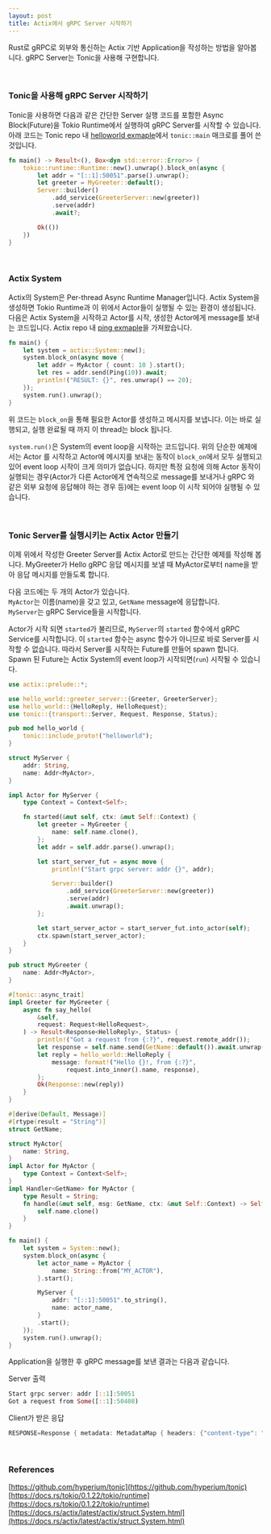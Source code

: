 ```yaml
---
layout: post
title: Actix에서 gRPC Server 시작하기
---
```


Rust로 gRPC로 외부와 통신하는 Actix 기반 Application을 작성하는 방법을 알아봅니다. gRPC Server는 Tonic을 사용해 구현합니다.

 
 

### Tonic을 사용해 gRPC Server 시작하기
Tonic을 사용하면 다음과 같은 간단한 Server 실행 코드를 포함한 Async Block(Future)을 Tokio Runtime에서 실행하여 gRPC Server를 시작할 수 있습니다.
아래 코드는 Tonic repo 내 [helloworld exmaple](https://github.com/hyperium/tonic/blob/master/examples/src/helloworld/server.rs)에서 `tonic::main` 매크로를 풀어 쓴 것입니다.

```` rust
fn main() -> Result<(), Box<dyn std::error::Error>> {
    tokio::runtime::Runtime::new().unwrap().block_on(async {
        let addr = "[::1]:50051".parse().unwrap();
        let greeter = MyGreeter::default();
        Server::builder()
            .add_service(GreeterServer::new(greeter))
            .serve(addr)
            .await?;

        Ok(())
    })
}
````

 
 

### Actix System
Actix의 System은 Per-thread Async Runtime Manager입니다. Actix System을 생성하면 Tokio Runtime과 이 위에서 Actor들이 실행될 수 있는 환경이 생성됩니다.
다음은 Actix System을 시작하고 Actor를 시작, 생성한 Actor에게 message를 보내는 코드입니다. Actix repo 내 [ping exmaple](https://github.com/actix/actix/blob/master/actix/examples/ping.rs)을 가져왔습니다.

```` rust
fn main() {
    let system = actix::System::new();
    system.block_on(async move {
        let addr = MyActor { count: 10 }.start();
        let res = addr.send(Ping(10)).await;
        println!("RESULT: {}", res.unwrap() == 20);
    });
    system.run().unwrap();
}
````

위 코드는 `block_on`을 통해 필요한 Actor를 생성하고 메시지를 보냅니다. 이는 바로 실행되고, 실행 완료될 때 까지 이 thread는 block 됩니다.

`system.run()`은 System의 event loop을 시작하는 코드입니다. 위의 단순한 예제에서는 Actor 를 시작하고 Actor에 메시지를 보내는 동작이 `block_on`에서 모두 실행되고 있어 event loop 시작이 크게 의미가 없습니다. 하지만 특정 요청에 의해 Actor 동작이 실행되는 경우(Actor가 다른  Actor에게 연속적으로 message를 보내거나 gRPC 와 같은 외부 요청에 응답해야 하는 경우 등)에는 event loop 이 시작 되어야 실행될 수 있습니다.

 
 

### Tonic Server를 실행시키는 Actix Actor 만들기
이제 위에서 작성한 Greeter Server를 Actix Actor로 만드는 간단한 예제를 작성해 봅니다. MyGreeter가 Hello gRPC 응답 메시지를 보낼 때 MyActor로부터 name을 받아 응답 메시지를 만들도록 합니다.

다음 코드에는 두 개의 Actor가 있습니다.  
`MyActor`는 이름(name)을 갖고 있고, `GetName` message에 응답합니다.  
`MyServer`는 gRPC Service들을 시작합니다.

Actor가 시작 되면 `started`가 불리므로, `MyServer`의 `started` 함수에서 gRPC Service를 시작합니다. 이 `started` 함수는 async 함수가 아니므로 바로 Server를 시작할 수 없습니다. 따라서 Server를 시작하는 Future를 만들어 spawn 합니다. Spawn 된 Future는 Actix System의 event loop가 시작되면(`run`) 시작될 수 있습니다.


```rust
use actix::prelude::*;

use hello_world::greeter_server::{Greeter, GreeterServer};
use hello_world::{HelloReply, HelloRequest};
use tonic::{transport::Server, Request, Response, Status};

pub mod hello_world {
    tonic::include_proto!("helloworld");
}

struct MyServer {
    addr: String,
    name: Addr<MyActor>,
}

impl Actor for MyServer {
    type Context = Context<Self>;

    fn started(&mut self, ctx: &mut Self::Context) {
        let greeter = MyGreeter {
            name: self.name.clone(),
        };
        let addr = self.addr.parse().unwrap();

        let start_server_fut = async move {
            println!("Start grpc server: addr {}", addr);

            Server::builder()
                .add_service(GreeterServer::new(greeter))
                .serve(addr)
                .await.unwrap();
        };

        let start_server_actor = start_server_fut.into_actor(self);
        ctx.spawn(start_server_actor);
    }
}

pub struct MyGreeter {
    name: Addr<MyActor>,
}

#[tonic::async_trait]
impl Greeter for MyGreeter {
    async fn say_hello(
        &self,
        request: Request<HelloRequest>,
    ) -> Result<Response<HelloReply>, Status> {
        println!("Got a request from {:?}", request.remote_addr());
        let response = self.name.send(GetName::default()).await.unwrap();
        let reply = hello_world::HelloReply {
            message: format!("Hello {}!, from {:?}", 
				request.into_inner().name, response),
        };
        Ok(Response::new(reply))
    }
}

#[derive(Default, Message)]
#[rtype(result = "String")]
struct GetName;

struct MyActor{
    name: String,
}
impl Actor for MyActor {
    type Context = Context<Self>;
}
impl Handler<GetName> for MyActor {
    type Result = String;
    fn handle(&mut self, msg: GetName, ctx: &mut Self::Context) -> Self::Result {
        self.name.clone()
    }
}

fn main() {
    let system = System::new();
    system.block_on(async {
        let actor_name = MyActor {
            name: String::from("MY_ACTOR"),
        }.start();

        MyServer {
            addr: "[::1]:50051".to_string(),
            name: actor_name,
        }
        .start();
    });
    system.run().unwrap();
}
```

Application을 실행한 후 gRPC message를 보낸 결과는 다음과 같습니다.

Server 출력
``` rust
Start grpc server: addr [::1]:50051
Got a request from Some([::1]:50408)
```

Client가 받은 응답
``` rust
RESPONSE=Response { metadata: MetadataMap { headers: {"content-type": "application/grpc", "date": "Sat, 13 Aug 2022 16:46:00 GMT", "grpc-status": "0"} }, message: HelloReply { message: "Hello Tonic!, from \"MY_ACTOR\"" }, extensions: Extensions }
```
 
 

### References

[https://github.com/hyperium/tonic](https://github.com/hyperium/tonic)   
[https://docs.rs/tokio/0.1.22/tokio/runtime](https://docs.rs/tokio/0.1.22/tokio/runtime)  
[https://docs.rs/actix/latest/actix/struct.System.html](https://docs.rs/actix/latest/actix/struct.System.html)  